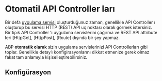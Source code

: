 # Otomatil API Controller ları

Bir defa [uygulama servisi](../Application-Services.md) oluşturduğunuz zaman, genellikle API Controller ı oluşturup bu servisi HTTP (REST) API uç noktası olarak görmek istersiniz. Bir tipik API Controller 'ı uygulama servislerini çağırma ve REST API attribute leri [HttpGet], [HttpPost], [Route] dışında bir şey yapmaz.

ABP **otomatik olarak** sizin uygulama servislerinizi API Controllerları gibi toplar. Genellikle detaylı konfigirasyonlarını dikkat etmenize gerek olmaz fakat tam anlamıyla kişiselleştirebilirsiniz.

## Konfigürasyon

